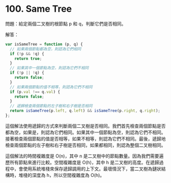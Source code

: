 # 100. Same Tree

問題：給定兩個二叉樹的根節點 p 和 q，判斷它們是否相同。

解答：

```javascript
var isSameTree = function (p, q) {
  // 如果兩個節點都為空，則認為它們相同
  if (!p && !q) {
    return true;
  }
  // 如果其中一個節點為空，則認為它們不相同
  if (!p || !q) {
    return false;
  }
  // 如果兩個節點的值不相等，則認為它們不相同
  if (p.val !== q.val) {
    return false;
  }
  // 遞歸檢查兩個節點的左子樹和右子樹是否相同
  return isSameTree(p.left, q.left) && isSameTree(p.right, q.right);
};
```

這個解法使用遞歸的方式來判斷兩個二叉樹是否相同。我們首先檢查兩個節點是否都為空，如果是，則認為它們相同。如果其中一個節點為空，則認為它們不相同。接著檢查兩個節點的值是否相等，如果不相等，則認為它們不相同。最後，遞歸地檢查兩個節點的左子樹和右子樹是否相同，如果都相同，則認為整個二叉樹相同。

這個解法的時間複雜度是 O(n)，其中 n 是二叉樹中的節點數量。因為我們需要遍歷所有節點來進行比較。空間複雜度是 O(h)，其中 h 是二叉樹的高度。在遞歸過程中，會使用系統堆棧來保存遞歸調用的上下文。最壞情況下，當二叉樹為鏈狀結構時，堆棧的深度為 h，所以空間複雜度為 O(h)。
